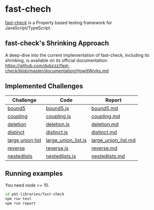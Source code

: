 # fast-chech

[fast-check](https://github.com/dubzzz/fast-check/blob/master/README.md) is a Property based testing framework for JavaScript/TypeScript.

## fast-check's Shrinking Approach

A deep-dive into the current implementation of fast-check, including its shrinking, is available on its official documentation: https://github.com/dubzzz/fast-check/blob/master/documentation/HowItWorks.md

## Implemented Challenges

| Challenge                                           | Code                                                                                  | Report                                                                       |
| --------------------------------------------------- | ------------------------------------------------------------------------------------- | ---------------------------------------------------------------------------- |
| [bound5](/challenges/bound5.md)                     | [bound5.js](/pbt-libraries/fast-check/challenges/bound5.js)                           | [bound5.md](/pbt-libraries/fast-check/reports/bound5.md)                     |
| [coupling](/challenges/coupling.md)                 | [coupling.js](/pbt-libraries/fast-check/challenges/coupling.js)                       | [coupling.md](/pbt-libraries/fast-check/reports/coupling.md)                 |
| [deletion](/challenges/deletion.md)                 | [deletion.js](/pbt-libraries/fast-check/challenges/deletion.js)                       | [deletion.md](/pbt-libraries/fast-check/reports/deletion.md)                 |
| [distinct](/challenges/distinct.md)                 | [distinct.js](/pbt-libraries/fast-check/challenges/distinct.js)                       | [distinct.md](/pbt-libraries/fast-check/reports/distinct.md)                 |
| [large union list](/challenges/large_union_list.md) | [large_union_list.js](/pbt-libraries/jqwik/fast-check/challenges/large_union_list.js) | [large_union_list.md](/pbt-libraries/fast-check/reports/large_union_list.md) |
| [reverse](/challenges/reverse.md)                   | [reverse.js](/pbt-libraries/fast-check/challenges/reverse.js)                         | [reverse.md](/pbt-libraries/fast-check/reports/reverse.md)                   |
| [nestedlists](/challenges/nestedlists.md)           | [nestedlists.js](/pbt-libraries/fast-check/challenges/nestedlists.js)                 | [nestedlists.md](/pbt-libraries/fast-check/reports/nestedlists.md)           |

## Running examples

You need node >= 10.

```bash
cd pbt-libraries/fast-check
npm run test
npm run report
```
